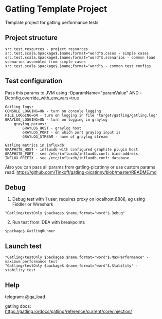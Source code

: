 # Gatling Template Project

Template project for gatling performance tests


## Project structure

```
src.test.resources - project resources
src.test.scala.$package$.$name;format="word"$.cases - simple cases
src.test.scala.$package$.$name;format="word"$.scenarios - common load scenarios assembled from simple cases
src.test.scala.$package$.$name;format="word"$ - common test configs
```

## Test configuration

Pass this params to JVM using -DparamName="paramValue" AND -Dconfig.override_with_env_vars=true

```
Gatling logs:
CONSOLE_LOGGING=ON - turn on console logging
FILE_LOGGING=ON - turn on logging in file "target/gatling/gatling.log"
GRAYLOG_LOGGING=ON - turn on logging in graylog
    graylog params:
        GRAYLOG_HOST - graylog host
        GRAYLOG_PORT - on which port graylog input is
        GRAYLOG_STREAM - name of graylog stream

Gatling metrics in influxdb:
GRAPHITE_HOST - influxdb with configured graphite plugin host
GRAPHITE_PORT - see /etc/influxdb/influxdb.conf: bind-address
INFLUX_PREFIX - see /etc/influxdb/influxdb.conf: database
```

Also you can pass all params from gatling-picatinny or use custom params
read: https://github.com/Tinkoff/gatling-picatinny/blob/master/README.md

## Debug

1. Debug test with 1 user, requires proxy on localhost:8888, eg using Fiddler or Wireshark

```
"Gatling/testOnly $package$.$name;format="word"$.Debug"
```

2. Run test from IDEA with breakpoints

```
$package$.GatlingRunner
```

## Launch test

```
"Gatling/testOnly $package$.$name;format="word"$.MaxPerformance" - maximum performance test
"Gatling/testOnly $package$.$name;format="word"$.Stability" - stability test
```

## Help

telegram: @qa_load

gatling docs: https://gatling.io/docs/gatling/reference/current/core/injection/
